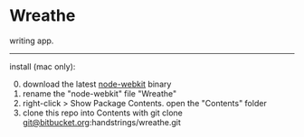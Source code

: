 # Wreathe
writing app.
* * *
install (mac only):

0. download the latest
   [node-webkit](https://github.com/rogerwang/node-webkit#downloads) binary
0. rename the "node-webkit" file "Wreathe"
0. right-click > Show Package Contents. open the "Contents" folder
0. clone this repo into Contents with 
    git clone git@bitbucket.org:handstrings/wreathe.git
